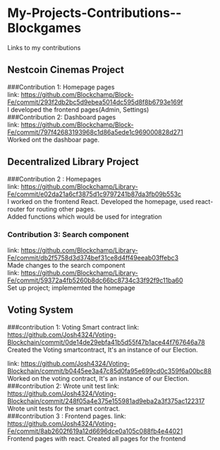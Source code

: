 # My-Projects-Contributions--Blockgames
Links to my contributions   

## Nestcoin Cinemas Project  
###Contribution 1: Homepage pages  
link: https://github.com/Blockchamp/Block-Fe/commit/293f2db2bc5d9ebea5014dc595d8f8b6793e169f  
I developed the frontend pages(Admin, Settings)  
###Contribution 2: Dashboard pages  
link: https://github.com/Blockchamp/Block-Fe/commit/797f42683193968c1d86a5ede1c969000828d271  
Worked ont the dashboar page.

## Decentralized Library Project   
###Contribution 2 : Homepages  
link: https://github.com/Blockchamp/Library-Fe/commit/e02da21a6cf3875d1c9797241b87da3fb09b553c  
I worked on the frontend React. Developed the homepage, used react-router for routing other pages.  
Added functions which would be used for integration   

### Contribution 3: Search component
link: https://github.com/Blockchamp/Library-Fe/commit/db2f5758d3d374bef31ce8d4ff49eeab03ffebc3  
Made changes to the search component  
link: https://github.com/Blockchamp/Library-Fe/commit/59372a4fb5260b8dc66bc8734c33f92f9c11ba60  
Set up project; implememted the homepage

## Voting System  
###contribution 1: Voting Smart contract
link: https://github.com/Josh4324/Voting-Blockchain/commit/0de14de29ebfa41b5d55f47b1ace44f767646a78  
Created the Voting smartcontract, It's an instance of our Election.

link: https://github.com/Josh4324/Voting-Blockchain/commit/b0445ee3a47c85d0fa95e699cd0c359f6a00bc88  
Worked on the voting contract, It's an instance of our Election.  
###contribution 2: Wrote unit test
link: https://github.com/Josh4324/Voting-Blockchain/commit/248f05a4e375e155981ad9eba2a3f375ac122317  
Wrote unit tests for the smart contract.  
###contribution 3 : Frontend pages. 
link: https://github.com/Josh4324/Voting-Fe/commit/8ab2602f619a12d6696dce0a105c088fb4e44021  
Frontend pages with react. Created all pages for the frontend


